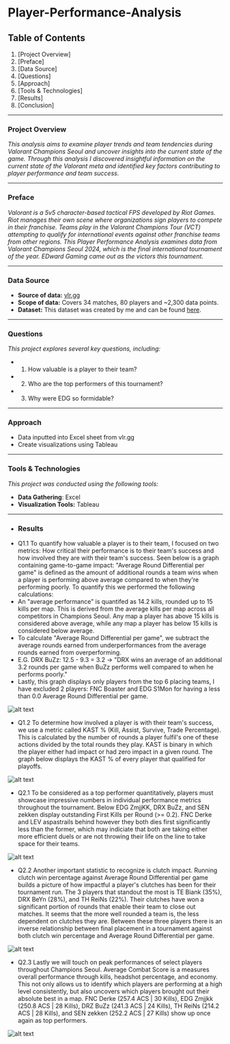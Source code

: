 # Player-Performance-Analysis

## **Table of Contents**
1. [Project Overview]
2. [Preface]
3. [Data Source]
4. [Questions]
5. [Approach]
6. [Tools & Technologies]
7. [Results]
8. [Conclusion]

---

### **Project Overview**
_This analysis aims to examine player trends and team tendencies during Valorant Champions Seoul and uncover insights into the current state of the game. Through this analysis I discovered insightful information on the current state of the Valorant meta and identified key factors contributing to player performance and team success._

---

### **Preface**
_Valorant is a 5v5 character-based tactical FPS developed by Riot Games. Riot manages their own scene where organizations sign players to compete in their franchise. Teams play in the Valorant Champions Tour (VCT) attempting to qualify for international events against other franchise teams from other regions. This Player Performance Analysis examines data from Valorant Champions Seoul 2024, which is the final international tournament of the year. EDward Gaming came out as the victors this tournament._

---

### **Data Source**
- **Source of data:** [vlr.gg](https://www.vlr.gg/stats/?event_group_id=all&event_id=2097&series_id=all&region=all&min_rounds=50&min_rating=1550&agent=all&map_id=all&timespan=all)
- **Scope of data:** Covers 34 matches, 80 players and ~2,300 data points.
- **Dataset:** This dataset was created by me and can be found [here](https://docs.google.com/spreadsheets/d/1yH3ZFo-Tlz2oqdMXROr_Z5Ip1KLwdGebf77dtt9TGak/edit?usp=sharing).
---



### **Questions**
_This project explores several key questions, including:_
- 1. How valuable is a player to their team? 
- 2. Who are the top performers of this tournament?
- 3. Why were EDG so formidable?
---

### **Approach**
- Data inputted into Excel sheet from vlr.gg
- Create visualizations using Tableau

---


### **Tools & Technologies**
_This project was conducted using the following tools:_
- **Data Gathering**: Excel
- **Visualization Tools:** Tableau
___

- ### **Results**
- Q1.1 To quantify how valuable a player is to their team, I focused on two metrics: How critical their performance is to their team's success and how involved they are with their team's success. Seen below is a graph containing game-to-game impact: "Average Round Differential per game" is defined as the amount of additional rounds a team wins when a player is performing above average compared to when they're performing poorly. To quantify this we performed the following calculations:
- An "average performance" is quantifed as 14.2 kills, rounded up to 15 kills per map. This is derived from the average kills per map across all competitors in Champions Seoul. Any map a player has above 15 kills is considered above average, while any map a player has below 15 kills is considered below average.
- To calculate "Average Round Differential per game", we subtract the average rounds earned from underperformances from the average rounds earned from overperforming.
- E.G. DRX BuZz: 12.5 - 9.3 = 3.2 -> "DRX wins an average of an additional 3.2 rounds per game when BuZz performs well compared to when he performs poorly."
- Lastly, this graph displays only players from the top 6 placing teams, I have excluded 2 players: FNC Boaster and EDG S1Mon for having a less than 0.0 Average Round Differential per game.

![alt text](https://github.com/shawnduong18/Player-Performance-Analysis/blob/main/Visuals/Round%20Diff.png)

- Q1.2 To determine how involved a player is with their team's success, we use a metric called KAST % (Kill, Assist, Survive, Trade Percentage). This is calculated by the number of rounds a player fulfil's one of these actions divided by the total rounds they play. KAST is binary in which the player either had impact or had zero impact in a given round. The graph below displays the KAST % of every player that qualified for playoffs. 

![alt text](https://github.com/shawnduong18/Player-Performance-Analysis/blob/main/Visuals/KAST%25.png)

- Q2.1 To be considered as a top performer quantitatively, players must showcase impressive numbers in individual performance metrics throughout the tournament. Below EDG ZmjjKK, DRX BuZz, and SEN zekken display outstanding First Kills per Round (>= 0.2). FNC Derke and LEV aspastrails behind however they both dies first significantly less than the former, which may indiciate that both are taking either more efficient duels or are not throwing their life on the line to take space for their teams.

![alt text](https://github.com/shawnduong18/Player-Performance-Analysis/blob/main/Visuals/First%20Kills%20Per%20Round%20vs%20First%20Deaths%20Per%20Round.png)

- Q2.2 Another important statistic to recognize is clutch impact. Running clutch win percentage against Average Round Differential per game builds a picture of how impactful a player's clutches has been for their tournament run. The 3 players that standout the most is TE Biank (35%), DRX BeYn (28%), and TH ReiNs (22%). Their clutches have won a significant portion of rounds that enable their team to close out matches. It seems that the more well rounded a team is, the less dependent on clutches they are. Between these three players there is an inverse relationship between final placement in a tournament against both clutch win percentage and Average Round Differential per game.

![alt text](https://github.com/shawnduong18/Player-Performance-Analysis/blob/main/Visuals/Clutch%20Percentage%20vs%20Round%20Differential.png)

- Q2.3 Lastly we will touch on peak performances of select players throughout Champions Seoul. Average Combat Score is a measures overall performance through kills, headshot percentage, and economy. This not only allows us to identify which players are performing at a high level consistently, but also uncovers which players brought out their absolute best in a map. FNC Derke (257.4 ACS | 30 Kills), EDG Zmjjkk (250.8 ACS | 28 Kills), DRZ BuZz (241.3 ACS | 24 Kills), TH ReiNs (214.2 ACS | 28 Kills), and SEN zekken (252.2 ACS | 27 Kills) show up once again as top performers. 

![alt text](https://github.com/shawnduong18/Player-Performance-Analysis/blob/main/Visuals/Maximum%20Kills%20vs%20Average%20Combat%20Score.png)
